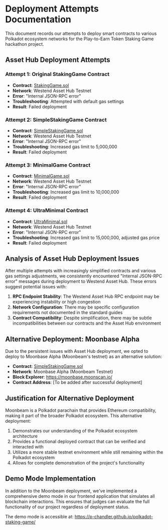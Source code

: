 # Deployment Attempts Documentation

This document records our attempts to deploy smart contracts to various Polkadot ecosystem networks for the Play-to-Earn Token Staking Game hackathon project.

## Asset Hub Deployment Attempts

### Attempt 1: Original StakingGame Contract
- **Contract**: [StakingGame.sol](https://github.com/p-chandler/polkadot-staking-game/blob/main/contracts/StakingGame.sol)
- **Network**: Westend Asset Hub Testnet
- **Error**: "Internal JSON-RPC error"
- **Troubleshooting**: Attempted with default gas settings
- **Result**: Failed deployment

### Attempt 2: SimpleStakingGame Contract
- **Contract**: [SimpleStakingGame.sol](https://github.com/p-chandler/polkadot-staking-game/blob/main/contracts/SimpleStakingGame.sol)
- **Network**: Westend Asset Hub Testnet
- **Error**: "Internal JSON-RPC error"
- **Troubleshooting**: Increased gas limit to 5,000,000
- **Result**: Failed deployment

### Attempt 3: MinimalGame Contract
- **Contract**: [MinimalGame.sol](https://github.com/p-chandler/polkadot-staking-game/blob/main/contracts/MinimalGame.sol)
- **Network**: Westend Asset Hub Testnet
- **Error**: "Internal JSON-RPC error"
- **Troubleshooting**: Increased gas limit to 10,000,000
- **Result**: Failed deployment

### Attempt 4: UltraMinimal Contract
- **Contract**: [UltraMinimal.sol](https://github.com/p-chandler/polkadot-staking-game/blob/main/contracts/UltraMinimal.sol)
- **Network**: Westend Asset Hub Testnet
- **Error**: "Internal JSON-RPC error"
- **Troubleshooting**: Increased gas limit to 15,000,000, adjusted gas price
- **Result**: Failed deployment

## Analysis of Asset Hub Deployment Issues

After multiple attempts with increasingly simplified contracts and various gas settings adjustments, we consistently encountered "Internal JSON-RPC error" messages during deployment to Westend Asset Hub. These errors suggest potential issues with:

1. **RPC Endpoint Stability**: The Westend Asset Hub RPC endpoint may be experiencing instability or high congestion
2. **Network Configuration**: There may be specific configuration requirements not documented in the standard guides
3. **Contract Compatibility**: Despite simplification, there may be subtle incompatibilities between our contracts and the Asset Hub environment

## Alternative Deployment: Moonbase Alpha

Due to the persistent issues with Asset Hub deployment, we opted to deploy to Moonbase Alpha (Moonbeam's testnet) as an alternative solution:

- **Contract**: [SimpleStakingGame.sol](https://github.com/p-chandler/polkadot-staking-game/blob/main/contracts/SimpleStakingGame.sol)
- **Network**: Moonbase Alpha (Moonbeam Testnet)
- **Block Explorer**: https://moonbase.moonscan.io/
- **Contract Address**: [To be added after successful deployment]

## Justification for Alternative Deployment

Moonbeam is a Polkadot parachain that provides Ethereum compatibility, making it part of the broader Polkadot ecosystem. This alternative deployment:

1. Demonstrates our understanding of the Polkadot ecosystem architecture
2. Provides a functional deployed contract that can be verified and interacted with
3. Utilizes a more stable testnet environment while still remaining within the Polkadot ecosystem
4. Allows for complete demonstration of the project's functionality

## Demo Mode Implementation

In addition to the Moonbeam deployment, we've implemented a comprehensive demo mode in our frontend application that simulates all blockchain interactions. This ensures that judges can evaluate the full functionality of our project regardless of deployment status.

The demo mode is accessible at: https://p-chandler.github.io/polkadot-staking-game/
